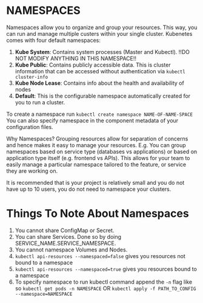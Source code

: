 NAMESPACES
=============
Namespaces allow you to organize and group your resources. This way, you can run and manage multiple custers within your single cluster.
Kubenetes comes with four default namespaces:
1. **Kube System**: Contains system processes (Master and Kubectl). !!DO NOT MODIFY ANYTHING IN THIS NAMESPACE!!
2. **Kube Public**: Contains publicly accessible data. This is cluster information that can be accessed without authentication via `kubectl cluster-info`
3. **Kube Node Lease**: Contains info about the health and availability of nodes
4. **Default**: This is the configurable namespace automatically created for you to run a cluster.


To create a namespace run `kubectl create namespace NAME-OF-NAME-SPACE`
You can also specify namespace in the component metadata of your configuration files.

Why Namespaces?
Grouping resources allow for separation of concerns and hence makes it easy to manage your resources. E.g. You can group namespaces based on service type (databases vs applications) or based on application type itself (e.g. frontend vs APIs).
This allows for your team to easily manage a particular namespace tailored to the feature, or service they are working on.

It is recommended that is your project is relatively small and you do not have up to 10 users, you do not need to namespace your clusters.

Things To Note About Namespaces
=================================
1. You cannot share ConfigMap or Secret.
2. You can share Services. Done so by doing SERVICE_NAME.SERVICE_NAMESPACE.
3. You cannot namespace Volumes and Nodes.
4. `kubectl api-resources --namespaced=false` gives you resources not bound to a namespace
5. `kubectl api-resources --namespaced=true` gives you resources bound to a namespace
6. To specify namespace to run kubectl command append the `-n` flag like so `kubectl get pods -n NAMESPACE` OR `kubectl apply -f PATH_TO_CONFIG --namespace=NAMESPACE`